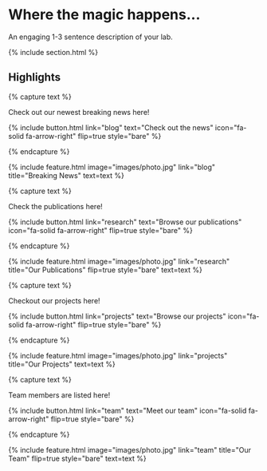 ---
---

# Where the magic happens...

An engaging 1-3 sentence description of your lab.

{% include section.html %}

## Highlights

{% capture text %}

Check out our newest breaking news here!

{%
  include button.html
  link="blog"
  text="Check out the news"
  icon="fa-solid fa-arrow-right"
  flip=true
  style="bare"
%}

{% endcapture %}

{%
  include feature.html
  image="images/photo.jpg"
  link="blog"
  title="Breaking News"
  text=text
%}

{% capture text %}

Check the publications here!

{%
  include button.html
  link="research"
  text="Browse our publications"
  icon="fa-solid fa-arrow-right"
  flip=true
  style="bare"
%}

{% endcapture %}

{%
  include feature.html
  image="images/photo.jpg"
  link="research"
  title="Our Publications"
  flip=true
  style="bare"
  text=text
%}

{% capture text %}

Checkout our projects here!

{%
  include button.html
  link="projects"
  text="Browse our projects"
  icon="fa-solid fa-arrow-right"
  flip=true
  style="bare"
%}

{% endcapture %}

{%
  include feature.html
  image="images/photo.jpg"
  link="projects"
  title="Our Projects"
  text=text
%}

{% capture text %}

Team members are listed here!

{%
include button.html
link="team"
text="Meet our team"
icon="fa-solid fa-arrow-right"
flip=true
style="bare"
%}

{% endcapture %}

{%
include feature.html
image="images/photo.jpg"
link="team"
title="Our Team"
flip=true
style="bare"
text=text
%}